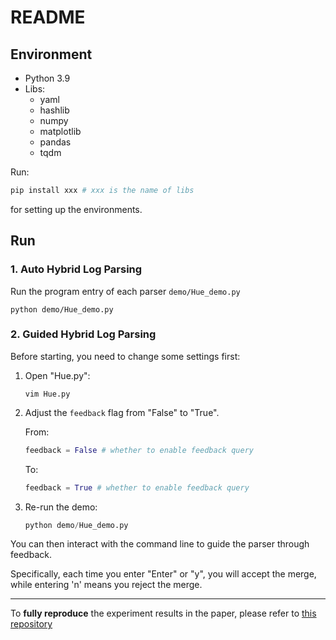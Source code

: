 # README

## Environment

- Python 3.9
- Libs:
  - yaml
  - hashlib
  - numpy
  - matplotlib
  - pandas
  - tqdm

Run:

```python
pip install xxx # xxx is the name of libs
```

for setting up the environments.

## Run

### 1. Auto Hybrid Log Parsing

Run the program entry of each parser `demo/Hue_demo.py`

```shell
python demo/Hue_demo.py
```

### 2. Guided Hybrid Log Parsing

Before starting, you need to change some settings first:

1. Open "Hue.py":

   ```
   vim Hue.py
   ```
2. Adjust the `feedback` flag from "False" to "True".

   From:

   ```python
   feedback = False # whether to enable feedback query
   ```

   To:

   ```python
   feedback = True # whether to enable feedback query
   ```
4. Re-run the demo:

   ```python
   python demo/Hue_demo.py
   ```

You can then interact with the command line to guide the parser through feedback.

Specifically, each time you enter "Enter" or "y", you will accept the merge, while entering 'n' means you reject the merge.

---

To **fully reproduce** the experiment results in the paper, please refer to [this repository](https://github.com/Siyuexi/Hue)
